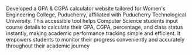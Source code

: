 Developed a GPA & CGPA calculator website tailored for Women's Engineering College, Puducherry, affiliated with Puducherry Technological University. This accessible tool helps Computer Science students input course details to calculate their GPA, CGPA, percentage, and class status instantly, making academic performance tracking simple and efficient. It empowers students to monitor their progress conveniently and accurately throughout their academic journey

